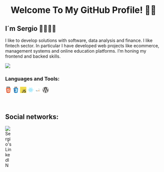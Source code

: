 <div align="center">
  <h1>Welcome To My GitHub Profile! 🙌🏼</h1>
</div>

## I´m Sergio  👦🏻👋🏼 

I like to develop solutions with software, data analysis and finance. I like fintech sector. In particular I have developed web projects like ecommerce, management systems and online education platforms. 
I’m honing my frontend and backed skills.
<br>
<div>
  <img align="left" src="https://github-readme-stats.vercel.app/api/top-langs/?username=sergio-gonzalez-sainz&layout=compact" />
</div>
  <br>
<h3> Languages and Tools:</h3>
  
  <code><img height="20"                                                                                                       src="https://raw.githubusercontent.com/github/explore/80688e429a7d4ef2fca1e82350fe8e3517d3494d/topics/html/html.png"></code>
  <code><img height="20" src="https://raw.githubusercontent.com/github/explore/80688e429a7d4ef2fca1e82350fe8e3517d3494d/topics/css/css.png"></code>
  <code><img height="20" src="https://raw.githubusercontent.com/github/explore/80688e429a7d4ef2fca1e82350fe8e3517d3494d/topics/javascript/javascript.png"></code>
  <code><img height="20" src="https://raw.githubusercontent.com/github/explore/80688e429a7d4ef2fca1e82350fe8e3517d3494d/topics/react/react.png"></code>
  <code><img height="20" src="https://raw.githubusercontent.com/github/explore/80688e429a7d4ef2fca1e82350fe8e3517d3494d/topics/mysql/mysql.png"></code>
  <code><img height="20" src="https://raw.githubusercontent.com/github/explore/80688e429a7d4ef2fca1e82350fe8e3517d3494d/topics/wordpress/wordpress.png"></code>

<div align="left">
 <br>
 
 ## Social networks:
 
  <a href="https://www.linkedin.com/in/sergio-abraham-gonz%C3%A1lez-sainz-43512815a/">
  <img align="left" alt="Sergio's LinkedIN" width="22px" src="https://raw.githubusercontent.com/peterthehan/peterthehan/master/assets/linkedin.svg" />
 </a>
</div>




